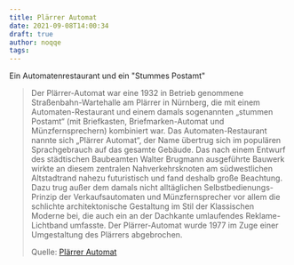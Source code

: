 ```yaml
---
title: Plärrer Automat
date: 2021-09-08T14:00:34
draft: true
author: noqqe
tags:
---
```


Ein Automatenrestaurant und ein "Stummes Postamt"

> Der Plärrer-Automat war eine 1932 in Betrieb genommene Straßenbahn-Wartehalle
> am Plärrer in Nürnberg, die mit einem Automaten-Restaurant und einem damals
> sogenannten „stummen Postamt“ (mit Briefkasten, Briefmarken-Automat und
> Münzfernsprechern) kombiniert war. Das Automaten-Restaurant nannte sich
> „Plärrer Automat“, der Name übertrug sich im populären Sprachgebrauch auf das
> gesamte Gebäude. Das nach einem Entwurf des städtischen Baubeamten Walter
> Brugmann ausgeführte Bauwerk wirkte an diesem zentralen Nahverkehrsknoten am
> südwestlichen Altstadtrand nahezu futuristisch und fand deshalb große
> Beachtung. Dazu trug außer dem damals nicht alltäglichen Selbstbedienungs-
> Prinzip der Verkaufsautomaten und Münzfernsprecher vor allem die schlichte
> architektonische Gestaltung im Stil der Klassischen Moderne bei, die auch ein
> an der Dachkante umlaufendes Reklame-Lichtband umfasste. Der Plärrer-Automat
> wurde 1977 im Zuge einer Umgestaltung des Plärrers abgebrochen.
>
> Quelle: [Plärrer Automat](https://de.wikipedia.org/wiki/Pl%C3%A4rrer-Automat)
